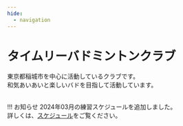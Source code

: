 ```yaml
---
hide:
  - navigation
---
```

# タイムリーバドミントンクラブ
東京都稲城市を中心に活動しているクラブです。  
和気あいあいと楽しいバドを目指して活動しています。  
</br>

!!! お知らせ
    2024年03月の練習スケジュールを追加しました。  
    詳しくは、[スケジュール](./schedule.md)をご覧ください。